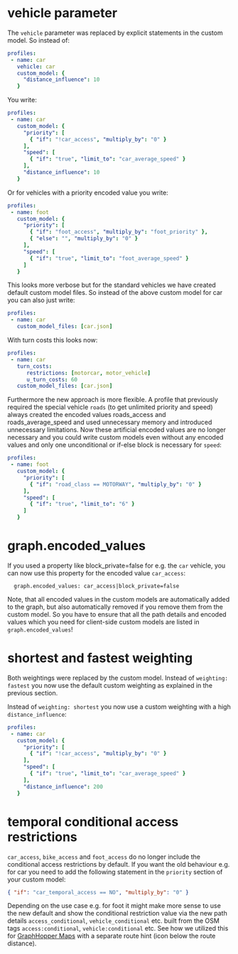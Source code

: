 # vehicle parameter

The `vehicle` parameter was replaced by explicit statements in the custom model. So instead of:

```yml
profiles:
 - name: car
   vehicle: car
   custom_model: {
     "distance_influence": 10
   }
```

You write:

```yml
profiles:
 - name: car
   custom_model: {
     "priority": [
       { "if": "!car_access", "multiply_by": "0" }
     ],
     "speed": [
       { "if": "true", "limit_to": "car_average_speed" }
     ],
     "distance_influence": 10
   }
```

Or for vehicles with a priority encoded value you write:

```yml
profiles:
 - name: foot
   custom_model: {
     "priority": [
       { "if": "foot_access", "multiply_by": "foot_priority" },
       { "else": "", "multiply_by": "0" }
     ],
     "speed": [
       { "if": "true", "limit_to": "foot_average_speed" }
     ]
   }
```

This looks more verbose but for the standard vehicles we have created default custom model files. So instead of the above custom model for car you can also just write:

```yml
profiles:
 - name: car
   custom_model_files: [car.json]
```

With turn costs this looks now:

```yml
profiles:
 - name: car
   turn_costs:
      restrictions: [motorcar, motor_vehicle]
      u_turn_costs: 60
   custom_model_files: [car.json]
```


Furthermore the new approach is more flexible. A profile that previously required the special vehicle `roads` (to get unlimited priority and speed) always created the encoded values roads_access and roads_average_speed and used unnecessary memory and introduced unnecessary limitations.
Now these artificial encoded values are no longer necessary and you could write custom models even without any encoded values and only one unconditional or if-else block is necessary for `speed`:

```yml
profiles:
 - name: foot
   custom_model: {
     "priority": [
       { "if": "road_class == MOTORWAY", "multiply_by": "0" }
     ],
     "speed": [
       { "if": "true", "limit_to": "6" }
     ]
   }
```

# graph.encoded_values

If you used a property like block_private=false for e.g. the `car` vehicle, you can now use this property for the encoded value `car_access`: 

```
  graph.encoded_values: car_access|block_private=false
```

Note, that all encoded values in the custom models are automatically added
to the graph, but also automatically removed if you remove them from 
the custom model. So you have to ensure that all the path details and 
encoded values which you need for client-side custom models are listed in 
`graph.encoded_values`!

# shortest and fastest weighting

Both weightings were replaced by the custom model. Instead of `weighting: fastest` you now use the default custom weighting as
explained in the previous section.

Instead of `weighting: shortest` you now use a custom weighting with a high `distance_influence`:

```yml
profiles:
 - name: car
   custom_model: {
     "priority": [
       { "if": "!car_access", "multiply_by": "0" }
     ],
     "speed": [
       { "if": "true", "limit_to": "car_average_speed" }
     ],
     "distance_influence": 200
   }
```

# temporal conditional access restrictions

`car_access`, `bike_access` and `foot_access` do no longer include the conditional
access restrictions by default. If you want the old behaviour e.g. for car you need
to add the following statement in the `priority` section of your custom model:

```json
{ "if": "car_temporal_access == NO", "multiply_by": "0" }
```

Depending on the use case e.g. for foot it might make more sense to use the
new default and show the conditional restriction value via the new path details
`access_conditional`, `vehicle_conditional` etc. built from the OSM tags
`access:conditional`, `vehicle:conditional` etc.
See how we utilized this for [GraphHopper Maps](https://graphhopper.com/maps/?point=50.909136%2C14.213924&point=50.90918%2C14.213549&profile=foot)
with a separate route hint (icon below the route distance).